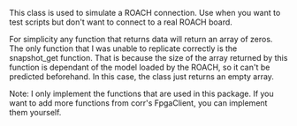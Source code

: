 This class is used to simulate a ROACH connection. Use when you want to test scripts but don't want to connect to a real ROACH board. 

For simplicity any function that returns data will return an array of zeros. The only function that I was unable to replicate correctly is the snapshot_get function. That is because the size of the array returned by this function is dependant of the model loaded by the ROACH, so it can't be predicted beforehand. In this case, the class just returns an empty array.

Note: I only implement the functions that are used in this package. If you want to add more functions from corr's FpgaClient, you can implement them yourself.
